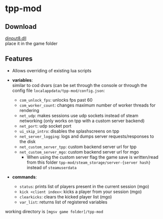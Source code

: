 # tpp-mod

## Download

[dinput8.dll](https://github.alicent.cat/tpp-mod/dinput8.dll)  
place it in the game folder

## Features

- Allows overriding of existing lua scripts
- **variables**:  
  similar to cod dvars (can be set through the console or through the config file `localappdata/tpp-mod/config.json`:  
  - `com_unlock_fps`: unlocks fps past 60  
  - `com_worker_count`: changes maximum number of worker threads for rendering  
  - `net_udp`: makes sessions use udp sockets instead of steam networking (only works on tpp with a custom server backend)  
  - `net_port`: udp socket port  
  - `ui_skip_intro`: disables the splashscreens on tpp  
  - `net_server_logging`: logs and dumps server requests/responses to the disk  
  - `net_custom_server_tpp`: custom backend server url for tpp  
  - `net_custom_server_mgo`: custom backend server url for mgo  
    - When using the custom server flag the game save is written/read from this folder `tpp-mod/steam_storage/server-{server hash}` instead of `steamuserdata`
  
- **commands**:  
  - `status`: prints list of players present in the current session (mgo)  
  - `kick <client index>`: kicks a player from your session (mgo)  
  - `clearkicks`: clears the kicked player list (mgo)
  - `var_list`: returns list of registered variables

working directory is `[mgsv game folder]/tpp-mod`
